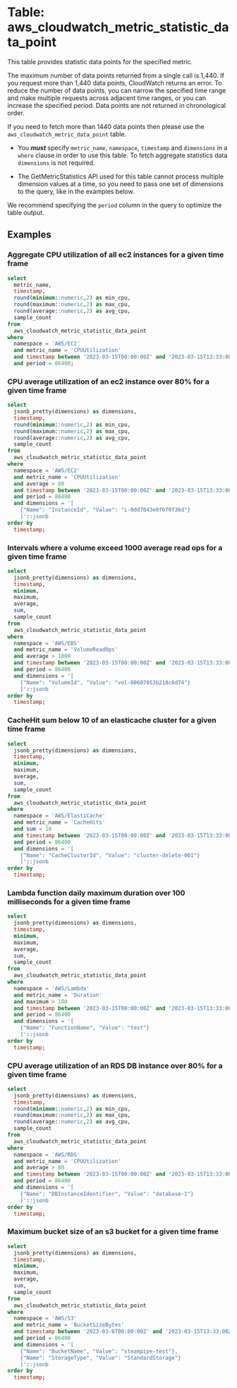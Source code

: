 # Table: aws_cloudwatch_metric_statistic_data_point

This table provides statistic data points for the specified metric.

The maximum number of data points returned from a single call is 1,440. If you request more than 1,440 data points, CloudWatch returns an error. To reduce the number of data points, you can narrow the specified time range and make multiple requests across adjacent time ranges, or you can increase the specified period. Data points are not returned in chronological order.

If you need to fetch more than 1440 data points then please use the `aws_cloudwatch_metric_data_point` table.

- You **_must_** specify `metric_name`, `namespace`, `timestamp` and `dimensions` in a `where` clause in order to use this table. To fetch aggregate statistics data `dimensions` is not required.

- The GetMetricStatistics API used for this table cannot process multiple dimension values at a time, so you need to pass one set of dimensions to the query, like in the examples below.

We recommend specifying the `period` column in the query to optimize the table output.

## Examples

### Aggregate CPU utilization of all ec2 instances for a given time frame

```sql
select
  metric_name,
  timestamp,
  round(minimum::numeric,2) as min_cpu,
  round(maximum::numeric,2) as max_cpu,
  round(average::numeric,2) as avg_cpu,
  sample_count
from
  aws_cloudwatch_metric_statistic_data_point
where
  namespace = 'AWS/EC2'
  and metric_name = 'CPUUtilization'
  and timestamp between '2023-03-15T00:00:00Z' and '2023-03-15T13:33:00Z'
  and period = 86400;
```

### CPU average utilization of an ec2 instance over 80% for a given time frame

```sql
select
  jsonb_pretty(dimensions) as dimensions,
  timestamp,
  round(minimum::numeric,2) as min_cpu,
  round(maximum::numeric,2) as max_cpu,
  round(average::numeric,2) as avg_cpu,
  sample_count
from
  aws_cloudwatch_metric_statistic_data_point
where
  namespace = 'AWS/EC2'
  and metric_name = 'CPUUtilization'
  and average > 80
  and timestamp between '2023-03-15T00:00:00Z' and '2023-03-15T13:33:00Z'
  and period = 86400
  and dimensions = '[
    {"Name": "InstanceId", "Value": "i-0dd7043e0f6f0f36d"}
    ]'::jsonb
order by
  timestamp;
```

### Intervals where a volume exceed 1000 average read ops for a given time frame

```sql
select
  jsonb_pretty(dimensions) as dimensions,
  timestamp,
  minimum,
  maximum,
  average,
  sum,
  sample_count
from
  aws_cloudwatch_metric_statistic_data_point
where
  namespace = 'AWS/EBS'
  and metric_name = 'VolumeReadOps'
  and average > 1000
  and timestamp between '2023-03-15T00:00:00Z' and '2023-03-15T13:33:00Z'
  and period = 86400
  and dimensions = '[
    {"Name": "VolumeId", "Value": "vol-00607053b218c6d74"}
    ]'::jsonb
order by
  timestamp;
```

### CacheHit sum below 10 of an elasticache cluster for a given time frame

```sql
select
  jsonb_pretty(dimensions) as dimensions,
  timestamp,
  minimum,
  maximum,
  average,
  sum,
  sample_count
from
  aws_cloudwatch_metric_statistic_data_point
where
  namespace = 'AWS/ElastiCache'
  and metric_name = 'CacheHits'
  and sum < 10
  and timestamp between '2023-03-15T00:00:00Z' and '2023-03-15T13:33:00Z'
  and period = 86400
  and dimensions = '[
    {"Name": "CacheClusterId", "Value": "cluster-delete-001"}
    ]'::jsonb
order by
  timestamp;
```

### Lambda function daily maximum duration over 100 milliseconds for a given time frame

```sql
select
  jsonb_pretty(dimensions) as dimensions,
  timestamp,
  minimum,
  maximum,
  average,
  sum,
  sample_count
from
  aws_cloudwatch_metric_statistic_data_point
where
  namespace = 'AWS/Lambda'
  and metric_name = 'Duration'
  and maximum > 100
  and timestamp between '2023-03-15T00:00:00Z' and '2023-03-15T13:33:00Z'
  and period = 86400
  and dimensions = '[
    {"Name": "FunctionName", "Value": "test"}
    ]'::jsonb
order by
  timestamp;
```

### CPU average utilization of an RDS DB instance over 80% for a given time frame

```sql
select
  jsonb_pretty(dimensions) as dimensions,
  timestamp,
  round(minimum::numeric,2) as min_cpu,
  round(maximum::numeric,2) as max_cpu,
  round(average::numeric,2) as avg_cpu,
  sample_count
from
  aws_cloudwatch_metric_statistic_data_point
where
  namespace = 'AWS/RDS'
  and metric_name = 'CPUUtilization'
  and average > 80
  and timestamp between '2023-03-15T00:00:00Z' and '2023-03-15T13:33:00Z'
  and period = 86400
  and dimensions = '[
    {"Name": "DBInstanceIdentifier", "Value": "database-1"}
    ]'::jsonb
order by
  timestamp;
```

### Maximum bucket size of an s3 bucket for a given time frame

```sql
select
  jsonb_pretty(dimensions) as dimensions,
  timestamp,
  minimum,
  maximum,
  average,
  sum,
  sample_count
from
  aws_cloudwatch_metric_statistic_data_point
where
  namespace = 'AWS/S3'
  and metric_name = 'BucketSizeBytes'
  and timestamp between '2023-03-6T00:00:00Z' and '2023-03-15T13:33:00Z'
  and period = 86400
  and dimensions = '[
    {"Name": "BucketName", "Value": "steampipe-test"},
    {"Name": "StorageType", "Value": "StandardStorage"}
    ]'::jsonb
order by
  timestamp;
```
